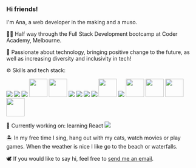 ### Hi friends!

I'm Ana, a web developer in the making and a muso.

👩‍💻  Half way through the Full Stack Development bootcamp at Coder Academy, Melbourne.

🤖  Passionate about technology, bringing positive change to the future, as well as increasing diversity and inclusivity in tech!

⚙️  Skills and tech stack:

<img src="https://img.icons8.com/color/50/000000/html-5.png"/> <img src="https://img.icons8.com/color/50/000000/css3.png"/> <img src="https://img.icons8.com/color/50/000000/sass-avatar.png"/> <img src="https://api.iconify.design/vscode-icons:file-type-js-official.svg" width="48" height="48"/> <img src="https://api.iconify.design/logos:bootstrap.svg" width="48" height="48"/> <img src="https://img.icons8.com/color/50/000000/ruby-programming-language.png"/> <img src="https://img.icons8.com/color/50/000000/postgreesql.png"/> <img src="https://img.icons8.com/color/50/000000/github--v1.png"/> <img src="https://img.icons8.com/color/50/000000/amazon-s3.png"/> <img src="https://api.iconify.design/logos:stripe.svg" width="48" height="48"/> <img src="https://img.icons8.com/color/50/000000/heroku.png"/> <img src="https://api.iconify.design/logos-netlify.svg" width="48" height="48"/> <img src="https://api.iconify.design/logos:postman.svg" width="48" height="48"/> <img src="https://icons.iconarchive.com/icons/papirus-team/papirus-apps/48/dbeaver-icon.png" width="48" height="48"/> <img src="https://api.iconify.design/logos:visual-studio-code.svg" width="48" height="48"/>

📖  Currently working on: learning React <img src="https://api.iconify.design/logos:react.svg?height=16">

🏝️  In my free time I sing, hang out with my cats, watch movies or play games. When the weather is nice I like go to the beach or waterfalls.

🕊️  If you would like to say hi, feel free to [send me an email](mailto:a.lastovirya@gmail.com). 


<!--
**chivoi/chivoi** is a ✨ _special_ ✨ repository because its `README.md` (this file) appears on your GitHub profile.

Here are some ideas to get you started:

- 🔭 I’m currently working on ...
- 🌱 I’m currently learning ...
- 👯 I’m looking to collaborate on ...
- 🤔 I’m looking for help with ...
- 💬 Ask me about ...
- 📫 How to reach me: ...
- 😄 Pronouns: ...
- ⚡ Fun fact: ...
-->
